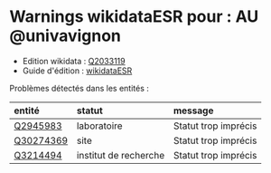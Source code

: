Warnings wikidataESR pour : AU @univavignon
================

- Edition wikidata : [Q2033119](https://www.wikidata.org/wiki/Q2033119)
- Guide d'édition : [wikidataESR](https://github.com/cpesr/wikidataESR/)



Problèmes détectés dans les entités :

|entité                                               |statut                |message              |
|:----------------------------------------------------|:---------------------|:--------------------|
|[Q2945983](https://www.wikidata.org/wiki/Q2945983)   |laboratoire           |Statut trop imprécis |
|[Q30274369](https://www.wikidata.org/wiki/Q30274369) |site                  |Statut trop imprécis |
|[Q3214494](https://www.wikidata.org/wiki/Q3214494)   |institut de recherche |Statut trop imprécis |
